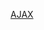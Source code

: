 <!-- @author: Lisa Ma -->

[AJAX](https://docs.google.com/a/galvanize.com/presentation/d/18QyGtlkOPLzMbjwafbDiKNmHn779nrGfr88a10SUSoY/edit?usp=sharing)
